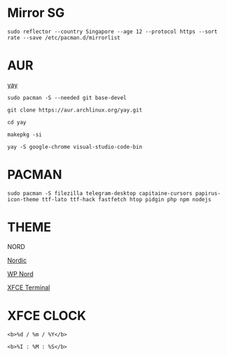 # Mirror SG

```
sudo reflector --country Singapore --age 12 --protocol https --sort rate --save /etc/pacman.d/mirrorlist
```


# AUR

[yay](https://github.com/Jguer/yay)

```
sudo pacman -S --needed git base-devel
```

```
git clone https://aur.archlinux.org/yay.git
```

```
cd yay
```

```
makepkg -si
```

```
yay -S google-chrome visual-studio-code-bin
```

# PACMAN

```
sudo pacman -S filezilla telegram-desktop capitaine-cursors papirus-icon-theme ttf-lato ttf-hack fastfetch htop pidgin php npm nodejs
```

# THEME 
NORD

[Nordic](https://www.pling.com/s/XFCE/p/1267246)

[WP Nord](https://github.com/FrenzyExists/wallpapers/blob/main/Nord/nord-aquarium.png)

[XFCE Terminal](https://github.com/nordtheme/xfce-terminal/blob/develop/src/nord.theme)


# XFCE CLOCK

```
<b>%d / %m / %Y</b>
```

```
<b>%I : %M : %S</b>
```


